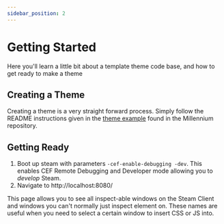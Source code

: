 ```yaml
---
sidebar_position: 2
---
```


# Getting Started

Here you'll learn a little bit about a template theme code base, and how to get ready to make a theme

## Creating a Theme

Creating a theme is a very straight forward process. Simply follow the README instructions given in the [theme example](https://github.com/SteamClientHomebrew/Millennium/tree/main/examples/theme#readme) found in the Millennium repository.

## Getting Ready 

1. Boot up steam with parameters `-cef-enable-debugging -dev`. This enables CEF Remote Debugging and Developer mode allowing you to *develop* Steam.
2. Navigate to http://localhost:8080/

This page allows you to see all inspect-able windows on the Steam Client and windows you can't normally just inspect element on. These names are useful when you need to select a certain window to insert CSS or JS into.
